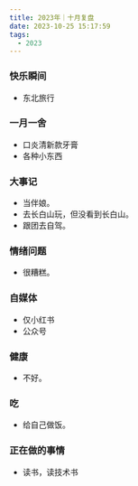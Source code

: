```yaml
---
title: 2023年｜十月复盘
date: 2023-10-25 15:17:59
tags:
  - 2023
---
```


### 快乐瞬间

- 东北旅行

### 一月一舍

- 口炎清新款牙膏
- 各种小东西

### 大事记

- 当伴娘。
- 去长白山玩，但没看到长白山。
- 跟团去自驾。
   
### 情绪问题

- 很糟糕。

### 自媒体

- 仅小红书
- 公众号
  
### 健康

- 不好。
   
### 吃

- 给自己做饭。

### 正在做的事情

- 读书，读技术书